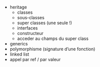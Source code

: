 - heritage
    - classes
    - sous-classes
    - super classes (une seule !)
    - interfaces
    - constructeur
    - acceder au champs du super class
- generics
- polymorphisme (signature d’une fonction)
- linked list
- appel par ref / par valeur
